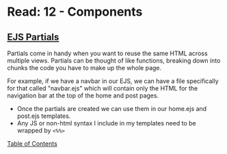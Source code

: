 # Read: 12 - Components

## [EJS Partials](https://medium.com/@henslejoseph/ejs-partials-f6f102cb7433)

Partials come in handy when you want to reuse the same HTML across multiple views.
Partials can be thought of like functions, breaking down into chunks the code you have to make up the whole page. 

For example, if we have a navbar in our EJS, we can have a file specifically for that called "navbar.ejs" which will contain only the HTML for the navigation bar at the top of the home and post pages. 
- Once the partials are created we can use them in our home.ejs and post.ejs templates. 
- Any JS or non-html syntax I include in my templates need to be wrapped by ```<%%>``` 



[Table of Contents](README.md)